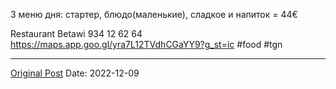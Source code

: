 3 меню дня: стартер, блюдо(маленькие), сладкое и напиток = 44€

Restaurant Betawi
934 12 62 64
https://maps.app.goo.gl/yra7L12TVdhCGaYY9?g_st=ic #food #tgn

---
[Original Post](https://t.me/lev2tarragona/690)
Date: 2022-12-09
